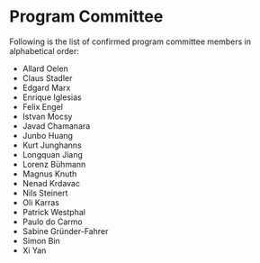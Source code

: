 # Program Committee

Following is the list of confirmed program committee members in alphabetical order:

- Allard Oelen
- Claus Stadler
- Edgard Marx
- Enrique Iglesias
- Felix Engel
- Istvan Mocsy
- Javad Chamanara
- Junbo Huang
- Kurt Junghanns
- Longquan Jiang
- Lorenz Bühmann
- Magnus Knuth
- Nenad Krdavac
- Nils Steinert
- Oli Karras
- Patrick Westphal
- Paulo do Carmo
- Sabine Gründer-Fahrer
- Simon Bin
- Xi Yan
